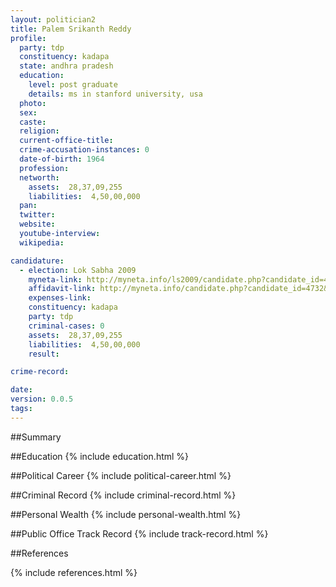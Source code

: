 ```yaml
---
layout: politician2
title: Palem Srikanth Reddy
profile: 
  party: tdp
  constituency: kadapa
  state: andhra pradesh
  education: 
    level: post graduate
    details: ms in stanford university, usa
  photo: 
  sex: 
  caste: 
  religion: 
  current-office-title: 
  crime-accusation-instances: 0
  date-of-birth: 1964
  profession: 
  networth: 
    assets:  28,37,09,255
    liabilities:  4,50,00,000
  pan: 
  twitter: 
  website: 
  youtube-interview: 
  wikipedia: 

candidature: 
  - election: Lok Sabha 2009
    myneta-link: http://myneta.info/ls2009/candidate.php?candidate_id=4732
    affidavit-link: http://myneta.info/candidate.php?candidate_id=4732&scan=original
    expenses-link: 
    constituency: kadapa 
    party: tdp
    criminal-cases: 0
    assets:  28,37,09,255
    liabilities:  4,50,00,000
    result:  

crime-record: 

date: 
version: 0.0.5
tags: 
---
```

##Summary


##Education
{% include education.html %}


##Political Career
{% include political-career.html %}


##Criminal Record
{% include criminal-record.html %}


##Personal Wealth
{% include personal-wealth.html %}


##Public Office Track Record
{% include track-record.html %}


##References


{% include references.html %}